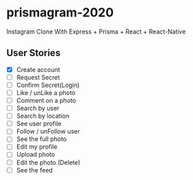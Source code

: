 # prismagram-2020

Instagram Clone With Express + Prisma + React + React-Native

## User Stories

- [x] Create account
- [ ] Request Secret
- [ ] Confirm Secret(Login)
- [ ] Like / unLike a photo
- [ ] Comment on a photo
- [ ] Search by user
- [ ] Search by location
- [ ] See user profile
- [ ] Follow / unFollow user
- [ ] See the full photo
- [ ] Edit my profile
- [ ] Upload photo
- [ ] Edit the photo (Delete)
- [ ] See the feed
